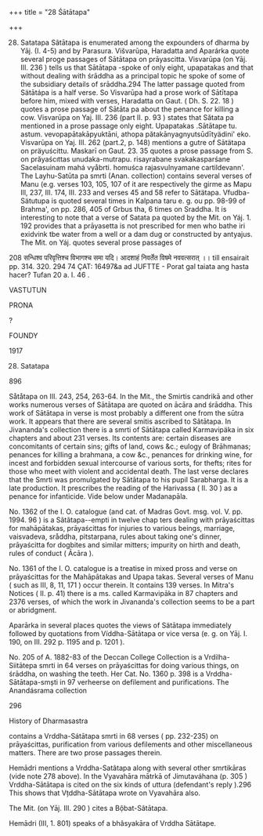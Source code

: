 +++
title = "28 Śātātapa"

+++

28. Satatapa Sãtātapa is enumerated among the expounders of dharma by Yāj. (I. 4-5) and by Parasura. Višvarūpa, Haradatta and Aparárka quote several proge passages of Sātātapa on prāyascitta. Visvarūpa (on Yāj. III. 236 ) tells us that Sātātapa -spoke of only eight, upapatakas and that without dealing with śrāddha as a principal topic he spoke of some of the subsidiary details of srāddha.294 The latter passage quoted from Sätātápa is a half verse. So Visvarūpa had a prose work of Sātītapa before him, mixed with verses, Haradatta on Gaut. ( Dh. S. 22. 18 ) quotes a prose passage of Sātāta pa about the penance for killing a cow. Visvarūpa on Yaj. III. 236 (part II. p. 93 ) states that Sătata pa mentioned in a prose passage only eight. Upapatakas .Sātātape tu. astum. vevopapātakāpyuktāni, athopa pătakānyagnyutsūdītyädini' eko. Visvarūpa on Yaj. III. 262 (part.2, p. 148) mentions a gutre of Sātätapa on präyuścittu. Maskarī on Gaut. 23. 35 quotes a prose passage from S. on prăyaścıttas unudaka-mutrapu. risayrabane svakakasparśane Sacelasuinam mahá vyåbrti. homuśca rajasvulnyamane cartildevann'. The Layhu-Satūta pa smrti (Anan. collection) contains several verses of Manu (e.g. verses 103, 105, 107 of it are respectively the girme as Mapu Ill, 237, III. 174, III. 233 and verses 45 and 58 refer to Sātätapa. Vfudba-Sätutupa is quoted several times in Kalpana taru e. g. ou pp. 98-99 of Brahma', on pp. 286, 405 of Grbus tha, 6 times on Sraddha. It is interesting to note that a verse of Satata pa quoted by the Mit. on Yáj. 1. 192 provides that a prāyasetta is not prescribed for men who bathe iri exidvink tbe water from a well or a dam dug or constructed by antyajus. The Mit. on Yáj. quotes several prose passages of 

208 सन्धिश्व परिवृत्तिश्च विभागश्च समा यदि। आदशाहं निवर्तेत विषमे नववत्सरात् ।। till ensairait pp. 314. 320. 294 74 ÇAT: 16497&a ad JUFTTE - Porat gal taiata ang hasta hacer? Tufan 20 a. I. 46 . 

VASTUTUN 

PRONA 

? 

FOUNDY 

1917 

28. Satatapa 

896 

Såtåtapa on III. 243, 254, 263-64. In the Mit., the Smirtis candrikā and other works numerous verses of Sātātapa are quoted on ācāra and śrāddha. This work of Sātātapa in verse is most probably a different one from the sūtra work. It appears that there are several smitis ascribed to Sãtātapa. In Jivananda's collection there is a smrti of Sātātapa called Karmavipäka in six chapters and about 231 verses. Its contents are: certain diseases are concomitants of certain sins; gifts of land, cows &c.; eulogy of Brāhmanas; penances for killing a brahmana, a cow &c., penances for drinking wine, for incest and forbidden sexual intercourse of various sorts, for thefts; rites for those who meet with violent and accidental death. The last verse declares that the Smrti was promulgated by Sātātapa to his pupil Sarabharga. It is a late production. It prescribes the reading of the Harivassa ( II. 30 ) as a penance for infanticide. Vide below under Madanapāla. 

No. 1362 of the I. O. catalogue (and cat. of Madras Govt. msg. vol. V. pp. 1994. 96 ) is a Sãtãtapa--empti in twelve chap ters dealing with prāyaścittas for mahāpātakas, prāyaścittas for injuries to various beings, marriage, vaisvadeva, sråddha, pitstarpana, rules about taking one's dinner, prāyaścitta for dogbites and similar mitters; impurity on hirth and death, rules of conduct ( Ācāra ). 

No. 1361 of the I. O. catalogue is a treatise in mixed pross and verse on prāyaścittas for the Mahāpātakas and Upapa takas. Several verses of Manu ( such as III, 8, 11, 171 ) occur therein. It contains 139 verses. In Mitra's Notices ( II. p. 41) there is a ms. called Karmavipāka in 87 chapters and 2376 verses, of which the work in Jivananda's collection seems to be a part or abridgment. 

Aparārka in several places quotes the views of Sätātapa immediately followed by quotations from Víddha-Sātātapa or vice versa (e. g. on Yāj. I. 190, on III. 292 p. 1195 and p. 1201 ). 

No. 205 of A. 1882-83 of the Deccan College Collection is a Vrdilha-Siitātepa smrti in 64 verses on prāyaścittas for doing various things, on śrāddha, on washing the teeth. Her Cat. No. 1360 p. 398 is a Vrddha-Sātātapa-smști in 97 verheerse on defilement and purifications. The Anandásrama collection 

296 

History of Dharmasastra 

contains a Vrddha-Sátātapa smrti in 68 verses ( pp. 232-235) on prāyaścittas, purification from various defilements and other miscellaneous matters. There are two prose passages therein. 

Hemādri mentions a Vrddha-Satâtapa along with several other smrtikāras (vide note 278 above). In the Vyavahāra mātrkā of Jimutaváhana (p. 305 ) Vrddha-Sātātapa is cited on the six kinds of uttura (defendant's reply ).296 This shows that Vțddha-Sātātapa wrote on Vyavahāra also. 

The Mit. (on Yāj. III. 290 ) cites a Bộbat-Sâtātapa. 

Hemādri (III, 1. 801) speaks of a bhâsyakāra of Vrddha Sātātape. 
